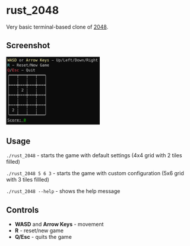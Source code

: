 # rust_2048
Very basic terminal-based clone of [2048](http://gabrielecirulli.github.io/2048/).

## Screenshot
<img src="preview.png"  width="50%">

## Usage
```./rust_2048``` - starts the game with default settings (4x4 grid with 2 tiles filled)

```./rust_2048 5 6 3``` - starts the game with custom configuration (5x6 grid with 3 tiles fillled)

```./rust_2048 --help``` - shows the help message

## Controls
* **WASD** and **Arrow Keys** - movement
* **R** - reset/new game
* **Q/Esc** - quits the game